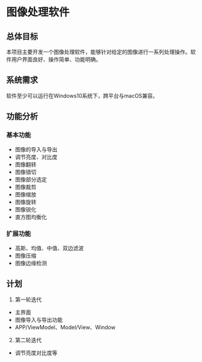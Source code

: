 # 图像处理软件

## 总体目标

本项目主要开发一个图像处理软件，能够针对给定的图像进行一系列处理操作。软件用户界面良好、操作简单、功能明确。

## 系统需求

软件至少可以运行在Windows10系统下，跨平台与macOS兼容。

## 功能分析

### 基本功能

- 图像的导入与导出
- 调节亮度、对比度
- 图像翻转
- 图像错切
- 图像部分选定
- 图像裁剪
- 图像缩放
- 图像旋转
- 图像锐化
- 直方图均衡化



### 扩展功能

- 高斯、均值、中值、双边滤波
- 图像压缩
- 图像边缘检测

## 计划

1. 第一轮迭代
- 主界面
- 图像导入与导出功能
- APP/ViewModel、Model/View、Window

2. 第二轮迭代
- 调节亮度对比度等
